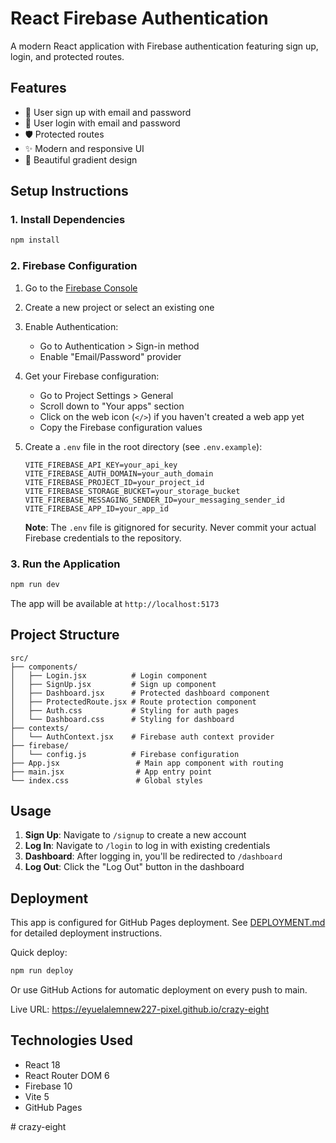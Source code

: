 # React Firebase Authentication

A modern React application with Firebase authentication featuring sign up, login, and protected routes.

## Features

- 🔐 User sign up with email and password
- 🔑 User login with email and password
- 🛡️ Protected routes
- ✨ Modern and responsive UI
- 🎨 Beautiful gradient design

## Setup Instructions

### 1. Install Dependencies

```bash
npm install
```

### 2. Firebase Configuration

1. Go to the [Firebase Console](https://console.firebase.google.com/)
2. Create a new project or select an existing one
3. Enable Authentication:
   - Go to Authentication > Sign-in method
   - Enable "Email/Password" provider
4. Get your Firebase configuration:
   - Go to Project Settings > General
   - Scroll down to "Your apps" section
   - Click on the web icon (`</>`) if you haven't created a web app yet
   - Copy the Firebase configuration values

5. Create a `.env` file in the root directory (see `.env.example`):
   ```env
   VITE_FIREBASE_API_KEY=your_api_key
   VITE_FIREBASE_AUTH_DOMAIN=your_auth_domain
   VITE_FIREBASE_PROJECT_ID=your_project_id
   VITE_FIREBASE_STORAGE_BUCKET=your_storage_bucket
   VITE_FIREBASE_MESSAGING_SENDER_ID=your_messaging_sender_id
   VITE_FIREBASE_APP_ID=your_app_id
   ```

   **Note**: The `.env` file is gitignored for security. Never commit your actual Firebase credentials to the repository.

### 3. Run the Application

```bash
npm run dev
```

The app will be available at `http://localhost:5173`

## Project Structure

```
src/
├── components/
│   ├── Login.jsx          # Login component
│   ├── SignUp.jsx         # Sign up component
│   ├── Dashboard.jsx      # Protected dashboard component
│   ├── ProtectedRoute.jsx # Route protection component
│   ├── Auth.css           # Styling for auth pages
│   └── Dashboard.css      # Styling for dashboard
├── contexts/
│   └── AuthContext.jsx    # Firebase auth context provider
├── firebase/
│   └── config.js          # Firebase configuration
├── App.jsx                 # Main app component with routing
├── main.jsx                # App entry point
└── index.css               # Global styles
```

## Usage

1. **Sign Up**: Navigate to `/signup` to create a new account
2. **Log In**: Navigate to `/login` to log in with existing credentials
3. **Dashboard**: After logging in, you'll be redirected to `/dashboard`
4. **Log Out**: Click the "Log Out" button in the dashboard

## Deployment

This app is configured for GitHub Pages deployment. See [DEPLOYMENT.md](./DEPLOYMENT.md) for detailed deployment instructions.

Quick deploy:
```bash
npm run deploy
```

Or use GitHub Actions for automatic deployment on every push to main.

Live URL: https://eyuelalemnew227-pixel.github.io/crazy-eight

## Technologies Used

- React 18
- React Router DOM 6
- Firebase 10
- Vite 5
- GitHub Pages

#   c r a z y - e i g h t 
 
 